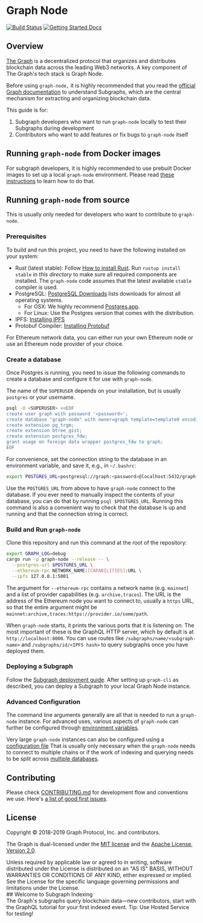# Graph Node

[![Build Status](https://github.com/graphprotocol/graph-node/actions/workflows/ci.yml/badge.svg)](https://github.com/graphprotocol/graph-node/actions/workflows/ci.yml?query=branch%3Amaster)
[![Getting Started Docs](https://img.shields.io/badge/docs-getting--started-brightgreen.svg)](docs/getting-started.md)

## Overview

[The Graph](https://thegraph.com/) is a decentralized protocol that organizes and distributes blockchain data across the leading Web3 networks. A key component of The Graph's tech stack is Graph Node.

Before using `graph-node,` it is highly recommended that you read the [official Graph documentation](https://thegraph.com/docs/en/subgraphs/quick-start/) to understand Subgraphs, which are the central mechanism for extracting and organizing blockchain data.

This guide is for:

1. Subgraph developers who want to run `graph-node` locally to test their Subgraphs during development
2. Contributors who want to add features or fix bugs to `graph-node` itself

## Running `graph-node` from Docker images

For subgraph developers, it is highly recommended to use prebuilt Docker
images to set up a local `graph-node` environment. Please read [these
instructions](./docker/README.md) to learn how to do that.

## Running `graph-node` from source

This is usually only needed for developers who want to contribute to `graph-node`.

### Prerequisites

To build and run this project, you need to have the following installed on your system:

- Rust (latest stable): Follow [How to install
  Rust](https://www.rust-lang.org/en-US/install.html). Run `rustup install
stable` in _this directory_ to make sure all required components are
  installed. The `graph-node` code assumes that the latest available
  `stable` compiler is used.
- PostgreSQL: [PostgreSQL Downloads](https://www.postgresql.org/download/) lists
  downloads for almost all operating systems.
  - For OSX: We highly recommend [Postgres.app](https://postgresapp.com/).
  - For Linux: Use the Postgres version that comes with the distribution.
- IPFS: [Installing IPFS](https://docs.ipfs.io/install/)
- Protobuf Compiler: [Installing Protobuf](https://grpc.io/docs/protoc-installation/)

For Ethereum network data, you can either run your own Ethereum node or use an Ethereum node provider of your choice.

### Create a database

Once Postgres is running, you need to issue the following commands to create a database
and configure it for use with `graph-node`.

The name of the `SUPERUSER` depends on your installation, but is usually `postgres` or your username.

```bash
psql -U <SUPERUSER> <<EOF
create user graph with password '<password>';
create database "graph-node" with owner=graph template=template0 encoding='UTF8' locale='C';
create extension pg_trgm;
create extension btree_gist;
create extension postgres_fdw;
grant usage on foreign data wrapper postgres_fdw to graph;
EOF
```

For convenience, set the connection string to the database in an environment
variable, and save it, e.g., in `~/.bashrc`:

```bash
export POSTGRES_URL=postgresql://graph:<password>@localhost:5432/graph-node
```

Use the `POSTGRES_URL` from above to have `graph-node` connect to the
database. If you ever need to manually inspect the contents of your
database, you can do that by running `psql $POSTGRES_URL`. Running this
command is also a convenient way to check that the database is up and
running and that the connection string is correct.

### Build and Run `graph-node`

Clone this repository and run this command at the root of the repository:

```bash
export GRAPH_LOG=debug
cargo run -p graph-node --release -- \
  --postgres-url $POSTGRES_URL \
  --ethereum-rpc NETWORK_NAME:[CAPABILITIES]:URL \
  --ipfs 127.0.0.1:5001
```

The argument for `--ethereum-rpc` contains a network name (e.g. `mainnet`) and
a list of provider capabilities (e.g. `archive,traces`). The URL is the address
of the Ethereum node you want to connect to, usually a `https` URL, so that the
entire argument might be `mainnet:archive,traces:https://provider.io/some/path`.

When `graph-node` starts, it prints the various ports that it is listening on.
The most important of these is the GraphQL HTTP server, which by default
is at `http://localhost:8000`. You can use routes like `/subgraphs/name/<subgraph-name>`
and `/subgraphs/id/<IPFS hash>` to query subgraphs once you have deployed them.

### Deploying a Subgraph

Follow the [Subgraph deployment
guide](https://thegraph.com/docs/en/subgraphs/developing/introduction/).
After setting up `graph-cli` as described, you can deploy a Subgraph to your
local Graph Node instance.

### Advanced Configuration

The command line arguments generally are all that is needed to run a
`graph-node` instance. For advanced uses, various aspects of `graph-node`
can further be configured through [environment
variables](https://github.com/graphprotocol/graph-node/blob/master/docs/environment-variables.md).

Very large `graph-node` instances can also be configured using a
[configuration file](./docs/config.md) That is usually only necessary when
the `graph-node` needs to connect to multiple chains or if the work of
indexing and querying needs to be split across [multiple databases](./docs/config.md).

## Contributing

Please check [CONTRIBUTING.md](CONTRIBUTING.md) for development flow and conventions we use.
Here's [a list of good first issues](https://github.com/graphprotocol/graph-node/labels/good%20first%20issue).

## License

Copyright &copy; 2018-2019 Graph Protocol, Inc. and contributors.

The Graph is dual-licensed under the [MIT license](LICENSE-MIT) and the [Apache License, Version 2.0](LICENSE-APACHE).

Unless required by applicable law or agreed to in writing, software distributed under the License is distributed on an "AS IS" BASIS, WITHOUT WARRANTIES OR CONDITIONS OF ANY KIND, either expressed or implied. See the License for the specific language governing permissions and limitations under the License.
<br>## Welcome to Subgraph Indexing<br>The Graph's subgraphs query blockchain data—new contributors, start with the GraphQL tutorial for your first indexed event. Tip: Use Hosted Service for testing! <br>

